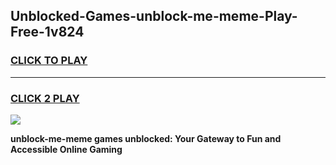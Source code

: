 
## Unblocked-Games-unblock-me-meme-Play-Free-1v824
<h3>
<a href="https://premium76.site?title=unblock-me-meme&ref=18A1">CLICK TO PLAY</a></h3>
<hr>

<h3>
<a href="https://premium76.site?title=unblock-me-meme&ref=18A1">CLICK 2 PLAY</a>
  
</h3>

<a href="https://premium76.site?title=unblock-me-meme&ref=18A1"><img src="https://clearcache.store/games.png"></a>


**unblock-me-meme games unblocked: Your Gateway to Fun and Accessible Online Gaming**
